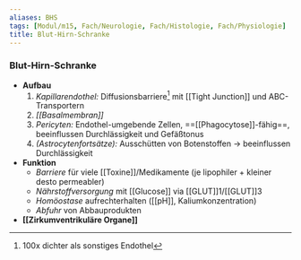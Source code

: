 ```yaml
---
aliases: BHS
tags: [Modul/m15, Fach/Neurologie, Fach/Histologie, Fach/Physiologie]
title: Blut-Hirn-Schranke
---
```

### Blut-Hirn-Schranke 
- **Aufbau**
	1. *Kapillarendothel:* Diffusionsbarriere[^1] mit [[Tight Junction]] und ABC-Transportern
	2. *[[Basalmembran]]*
	3. *Pericyten:* Endothel-umgebende Zellen, ==[[Phagocytose]]-fähig==, beeinflussen Durchlässigkeit und Gefäßtonus
	4. *(Astrocytenfortsätze):* Ausschütten von Botenstoffen → beeinflussen Durchlässigkeit
- **Funktion**
	- *Barriere* für viele [[Toxine]]/Medikamente (je lipophiler + kleiner desto permeabler)
	- *Nährstoffversorgung* mit [[Glucose]] via [[GLUT]]1/[[GLUT]]3
	- *Homöostase* aufrechterhalten ([[pH]], Kaliumkonzentration)
	- *Abfuhr* von Abbauprodukten
- **[[Zirkumventrikuläre Organe]]**


[^1]: 100x dichter als sonstiges Endothel